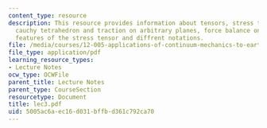 ```yaml
---
content_type: resource
description: This resource provides information about tensors, stress tensor, the
  cauchy tetrahedron and traction on arbitrary planes, force balance on tetrahedron,
  features of the stress tensor and diffrent notations.
file: /media/courses/12-005-applications-of-continuum-mechanics-to-earth-atmospheric-and-planetary-sciences-spring-2006/5005ac6aec16d031bffbd361c792ca70_lec3.pdf
file_type: application/pdf
learning_resource_types:
- Lecture Notes
ocw_type: OCWFile
parent_title: Lecture Notes
parent_type: CourseSection
resourcetype: Document
title: lec3.pdf
uid: 5005ac6a-ec16-d031-bffb-d361c792ca70
---
```

